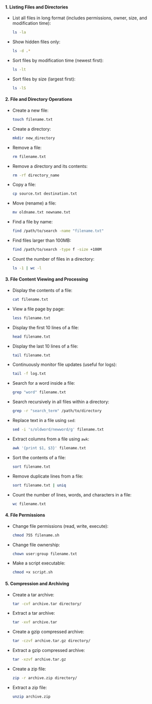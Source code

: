 
#### **1. Listing Files and Directories**

- List all files in long format (includes permissions, owner, size, and modification time):
    
    ```bash
    ls -la
    ```
    
- Show hidden files only:
    
    ```bash
    ls -d .*
    ```
    
- Sort files by modification time (newest first):
    
    ```bash
    ls -lt
    ```
    
- Sort files by size (largest first):
    
    ```bash
    ls -lS
    ```
    

#### **2. File and Directory Operations**

- Create a new file:
    
    ```bash
    touch filename.txt
    ```
    
- Create a directory:
    
    ```bash
    mkdir new_directory
    ```
    
- Remove a file:
    
    ```bash
    rm filename.txt
    ```
    
- Remove a directory and its contents:
    
    ```bash
    rm -rf directory_name
    ```
    
- Copy a file:
    
    ```bash
    cp source.txt destination.txt
    ```
    
- Move (rename) a file:
    
    ```bash
    mv oldname.txt newname.txt
    ```
    
- Find a file by name:
    
    ```bash
    find /path/to/search -name "filename.txt"
    ```
    
- Find files larger than 100MB:
    
    ```bash
    find /path/to/search -type f -size +100M
    ```
    
- Count the number of files in a directory:
    
    ```bash
    ls -1 | wc -l
    ```
    

#### **3. File Content Viewing and Processing**

- Display the contents of a file:
    
    ```bash
    cat filename.txt
    ```
    
- View a file page by page:
    
    ```bash
    less filename.txt
    ```
    
- Display the first 10 lines of a file:
    
    ```bash
    head filename.txt
    ```
    
- Display the last 10 lines of a file:
    
    ```bash
    tail filename.txt
    ```
    
- Continuously monitor file updates (useful for logs):
    
    ```bash
    tail -f log.txt
    ```
    
- Search for a word inside a file:
    
    ```bash
    grep "word" filename.txt
    ```
    
- Search recursively in all files within a directory:
    
    ```bash
    grep -r "search_term" /path/to/directory
    ```
    
- Replace text in a file using `sed`:
    
    ```bash
    sed -i 's/oldword/newword/g' filename.txt
    ```
    
- Extract columns from a file using `awk`:
    
    ```bash
    awk '{print $1, $3}' filename.txt
    ```
    
- Sort the contents of a file:
    
    ```bash
    sort filename.txt
    ```
    
- Remove duplicate lines from a file:
    
    ```bash
    sort filename.txt | uniq
    ```
    
- Count the number of lines, words, and characters in a file:
    
    ```bash
    wc filename.txt
    ```
    

#### **4. File Permissions**

- Change file permissions (read, write, execute):
    
    ```bash
    chmod 755 filename.sh
    ```
    
- Change file ownership:
    
    ```bash
    chown user:group filename.txt
    ```
    
- Make a script executable:
    
    ```bash
    chmod +x script.sh
    ```
    

#### **5. Compression and Archiving**

- Create a tar archive:
    
    ```bash
    tar -cvf archive.tar directory/
    ```
    
- Extract a tar archive:
    
    ```bash
    tar -xvf archive.tar
    ```
    
- Create a gzip compressed archive:
    
    ```bash
    tar -czvf archive.tar.gz directory/
    ```
    
- Extract a gzip compressed archive:
    
    ```bash
    tar -xzvf archive.tar.gz
    ```
    
- Create a zip file:
    
    ```bash
    zip -r archive.zip directory/
    ```
    
- Extract a zip file:
    
    ```bash
    unzip archive.zip
    ```
    

